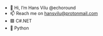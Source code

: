 - 👋 Hi, I’m Hans Vilu @echoround
- 📫 Reach me on hansvilu@protonmail.com
- 🟪 C#.NET
- 🐍 Python

<!---
echoround/echoround is a ✨ special ✨ repository because its `README.md` (this file) appears on your GitHub profile.
You can click the Preview link to take a look at your changes.
--->
